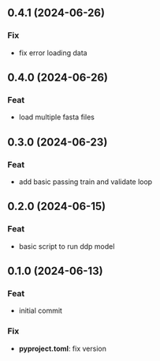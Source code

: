 ## 0.4.1 (2024-06-26)

### Fix

- fix error loading data

## 0.4.0 (2024-06-26)

### Feat

- load multiple fasta files

## 0.3.0 (2024-06-23)

### Feat

- add basic passing train and validate loop

## 0.2.0 (2024-06-15)

### Feat

- basic script to run ddp model

## 0.1.0 (2024-06-13)

### Feat

- initial commit

### Fix

- **pyproject.toml**: fix version
